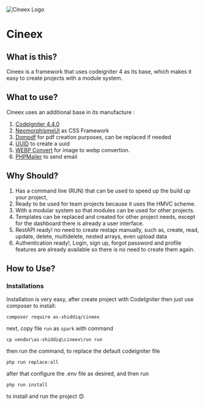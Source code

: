 ![Cineex Logo](https://kodingakan.com/cineex.png)

# Cineex  
## What is this?
Cineex is a framework that uses codeigniter 4 as its base, which makes it easy to create projects with a module system.

## What to use?
Cineex uses an additional base in its manufacture :
1. [CodeIgniter 4.4.0](https://codeigniter.com/)  
2. [NeomorphismeUI](https://themesberg.com/product/ui-kit/neumorphism-ui-kit-bootstrap) as CSS Framework
3. [Dompdf](https://github.com/dompdf/dompdf) for pdf creation purposes, can be replaced if needed
4. [UUID](https://github.com/ramsey/uuid) to create a uuid
5. [WEBP Convert](https://github.com/rosell-dk/webp-convert) for image to webp convertion.
6. [PHPMailer](https://github.com/PHPMailer/PHPMailer) to send email

## Why Should?
1. Has a command line (RUN) that can be used to speed up the build up your project,   
2. Ready to be used for team projects because it uses the HMVC scheme.
3. With a modular system so that modules can be used for other projects.
4. Templates can be replaced and created for other project needs, except for the dashboard there is already a user interface.
5. RestAPI ready! no need to create restapi manually, such as, create, read, update, delete, multidelete, nested arrays, even upload data
6. Authentication ready!, Login, sign up, forgot password and profile features are already available so there is no need to create them again.

## How to Use?
### Installations
Installation is very easy, after create project with CodeIgniter then just use composer to install:
```console
composer require as-shiddiq/cineex
```
next, copy file `run` as `spark` with command
```console
cp vendor\as-shiddiq\cineex\run run
```
then run the command, to replace the default codeigniter file
```console
php run replace:all
```
after that configure the .env file as desired, and then run 
```console
php run install
```
to install and run the project 😊